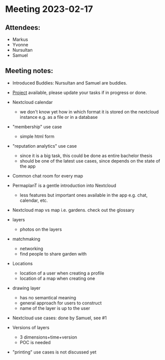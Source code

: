# Meeting 2023-02-17

## Attendees:

- Markus
- Yvonne
- Nursultan
- Samuel

## Meeting notes:

- Introduced Buddies: Nursultan and Samuel are buddies.
- [Project](https://github.com/orgs/ElektraInitiative/projects/4/) available, please update your tasks if in progress or done.
- Nextcloud calendar
  - we don't know yet how in which format it is stored on the nextcloud instance e.g. as a file or in a database
- "membership" use case
  - simple html form
- "reputation analytics" use case
  - since it is a big task, this could be done as entire bachelor thesis
  - should be one of the latest use cases, since depends on the state of the app
- Common chat room for every map
- PermaplanT is a gentle introduction into Nextcloud
  - less features but important ones available in the app e.g. chat, calendar, etc.
- Nextcloud map vs map i.e. gardens. check out the glossary

- layers
  - photos on the layers
- matchmaking
  - networking
  - find people to share garden with
- Locations
  - location of a user when creating a profile
  - location of a map when creating one
- drawing layer
  - has no semantical meaning
  - general approach for users to construct
  - name of the layer is up to the user
- Nextcloud use cases: done by Samuel, see #1
- Versions of layers
  - 3 dimensions+time+version
  - POC is needed
- "printing" use cases is not discussed yet
